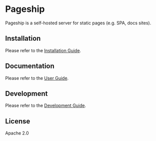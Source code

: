 # Pageship

Pageship is a self-hosted server for static pages (e.g. SPA, docs sites).


## Installation

Please refer to the [Installation Guide](docs/guides/installation.md).

## Documentation

Please refer to the [User Guide](docs/guides/getting-started.md).

## Development

Please refer to the [Development Guide](docs/development/getting-started.md).

## License

Apache 2.0
